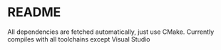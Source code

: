 # README

All dependencies are fetched automatically, just use CMake. Currently compiles with all toolchains except Visual Studio
